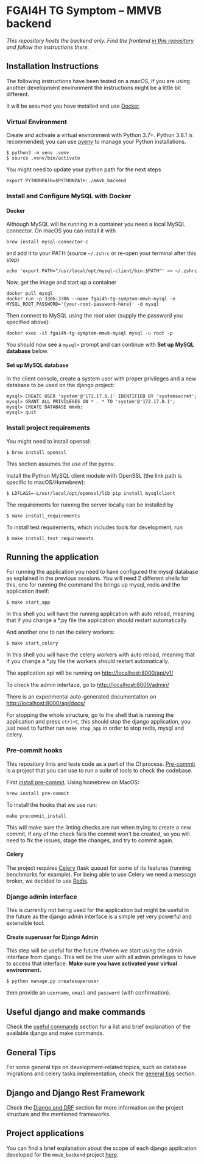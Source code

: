 # FGAI4H TG Symptom – MMVB backend

*This repository hosts the backend only. Find the frontend*
*[in this repository](https://github.com/FG-AI4H-TG-Symptom/fgai4h-tg-symptom-benchmarking-frontend)*
*and follow the instructions there.*

## Installation Instructions
The following instructions have been tested on a macOS, if you are using another development environment the instructions
might be a little bit different.

It will be assumed you have installed and use [Docker](https://www.docker.com/get-started).

### Virtual Environment
Create and activate a virtual environment with Python 3.7+.
Python 3.8.1 is recommended; you can use [pyenv](https://github.com/pyenv/pyenv) to manage your Python installations.
```
$ python3 -m venv .venv
$ source .venv/bin/activate
```

You might need to update your python path for the next steps
```
export PYTHONPATH=$PYTHONPATH:./mmvb_backend
```

### Install and Configure MySQL with Docker

#### Docker
Although MySQL will be running in a container you need a local MySQL connector. On macOS you can install it with
```
brew install mysql-connector-c
```
and add it to your PATH (source `~/.zshrc` or re-open your terminal after this step)
```
echo 'export PATH="/usr/local/opt/mysql-client/bin:$PATH"' >> ~/.zshrc
```

Now, get the image and start up a container
```
docker pull mysql
docker run -p 3306:3306 --name fgai4h-tg-symptom-mmvb-mysql -e MYSQL_ROOT_PASSWORD='{your-root-password-here}' -d mysql
```

Then connect to MySQL using the root user (supply the password you specified above):
```
docker exec -it fgai4h-tg-symptom-mmvb-mysql mysql -u root -p
```

You should now see a `mysql>` prompt and can continue with **Set up MySQL database** below.

#### Set up MySQL database
In the client console, create a system user with proper privileges and a new database to be used on the django project:
```
mysql> CREATE USER 'system'@'172.17.0.1' IDENTIFIED BY 'systemsecret';
mysql> GRANT ALL PRIVILEGES ON * . * TO 'system'@'172.17.0.1';
mysql> CREATE DATABASE mmvb;
mysql> quit
```

### Install project requirements
You might need to install openssl:

```
$ brew install openssl
```

This section assumes the use of the pyenv.

Install the Python MySQL client module with OpenSSL (the link path is specific to macOS/Homebrew):
```
$ LDFLAGS=-L/usr/local/opt/openssl/lib pip install mysqlclient
```

The requirements for running the server locally can be installed by
```
$ make install_requirements
```

To install test requirements, which includes tools for development, run
```
$ make install_test_requirements
```

## Running the application
For running the application you need to have configured the mysql database as explained in the previous sessions.
You will need 2 different shells for this, one for running the command the brings up mysql, redis and the application itself:
```
$ make start_app
```
In this shell you will have the running application with auto reload, meaning that if you change a *.py file the application should restart automatically.

And another one to run the celery workers:
```
$ make start_celery
```
In this shell you will have the celery workers with auto reload, meaning that if you change a *.py file the workers should restart automatically.

The application api will be running on [http://localhost:8000/api/v1/](http://localhost:8000/api/v1/)

To check the admin interface, go to [http://localhost:8000/admin/](http://localhost:8000/admin/)

There is an experimental auto-generated documentation on [http://localhost:8000/api/docs/](http://localhost:8000/api/docs/)

For stopping the whole structure, go to the shell that is running the application and press `ctrl+C`, this should stop the django application, you just need to further run `make stop_app` in order to stop redis, mysql and celery.


### Pre-commit hooks
This repository lints and tests code as a part of the CI process.
[Pre-commit](https://pre-commit.com/) is a project that you can use to run a suite of tools to check the codebase.

First [install pre-commit](https://pre-commit.com/#installation). Using homebrew on MacOS:
```
brew install pre-commit
```

To install the hooks that we use run:
```
make precommit_install
```

This will make sure the linting checks are run when trying to create a new commit, if any of the check fails the commit won't be created, so you will need to fix the issues, stage the changes, and try to commit again.

#### Celery
The project requires [Celery](https://docs.celeryproject.org/en/4.4.2/) (task queue) for some of its features (running benchmarks for example). For being able
to use Celery we need a message broker, we decided to use [Redis](https://redis.io/).

### Django admin interface
This is currently not being used for the application but might be useful in the future as the django admin interface is a simple yet very powerful and extensible tool.

#### Create superuser for Django Admin

This step will be useful for the future if/when we start using the admin interface from django. This will be the user with all admin privileges to have to access that interface.
**Make sure you have activated your virtual environment.**
```
$ python manage.py createsuperuser
```
then provide an `username`, `email` and `password` (with confirmation).

## Useful django and make commands
Check the [useful commands](./docs/useful_commands.md) section for a list and brief explanation of the available django and make commands.

## General Tips
For some general tips on development-related topics, such as database migrations and celery tasks implementation, check the [general tips](./docs/general_tips.md) section.

## Django and Django Rest Framework
Check the [Django and DRF](./docs/django_and_drf.md) section for more information on the project structure and the mentioned frameworks.

## Project applications
You can find a brief explanation about the scope of each django application developed for the `mmvb_backend` project [here](./docs/mmvb_apps.md).
